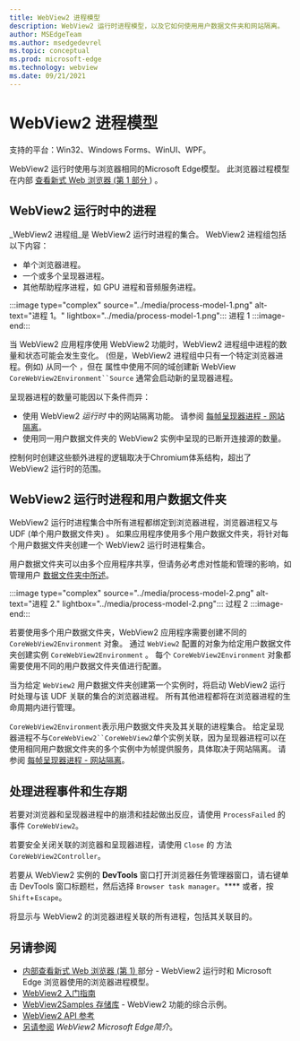 ```yaml
---
title: WebView2 进程模型
description: WebView2 运行时进程模型，以及它如何使用用户数据文件夹和网站隔离。
author: MSEdgeTeam
ms.author: msedgedevrel
ms.topic: conceptual
ms.prod: microsoft-edge
ms.technology: webview
ms.date: 09/21/2021
---
```

# <a name="the-webview2-process-model"></a>WebView2 进程模型

支持的平台：Win32、Windows Forms、WinUI、WPF。

WebView2 运行时使用与浏览器相同的Microsoft Edge模型。  此浏览器过程模型在内部 [查看新式 Web 浏览器 (第 1 部分 ](https://developers.google.com/web/updates/2018/09/inside-browser-part1#browser-architecture)) 。


<!-- ====================================================================== -->
## <a name="processes-in-the-webview2-runtime"></a>WebView2 运行时中的进程

_WebView2 进程组_是 WebView2 运行时进程的集合。  WebView2 进程组包括以下内容：
*  单个浏览器进程。
*  一个或多个呈现器进程。
*  其他帮助程序进程，如 GPU 进程和音频服务进程。

:::image type="complex" source="../media/process-model-1.png" alt-text="进程 1。" lightbox="../media/process-model-1.png":::
   进程 1
:::image-end:::

当 WebView2 应用程序使用 WebView2 功能时，WebView2 进程组中进程的数量和状态可能会发生变化。   (但是，WebView2 进程组中只有一个特定浏览器进程。例如) 从同一个 ，但在 属性中使用不同的域创建新 WebView `CoreWebView2Environment``Source` 通常会启动新的呈现器进程。

呈现器进程的数量可能因以下条件而异：
*   使用 WebView2 _运行时_ 中的网站隔离功能。  请参阅 [每帧呈现器进程 - 网站隔离](https://developers.google.com/web/updates/2018/09/inside-browser-part1#site-isolation)。
*   使用同一用户数据文件夹的 WebView2 实例中呈现的已断开连接源的数量。

控制何时创建这些额外进程的逻辑取决于Chromium体系结构，超出了 WebView2 运行时的范围。


<!-- ====================================================================== -->
## <a name="webview2-runtime-processes-and-the-user-data-folder"></a>WebView2 运行时进程和用户数据文件夹

WebView2 运行时进程集合中所有进程都绑定到浏览器进程，浏览器进程又与 UDF (单个用户数据文件夹) 。  如果应用程序使用多个用户数据文件夹，将针对每个用户数据文件夹创建一个 WebView2 运行时进程集合。

用户数据文件夹可以由多个应用程序共享，但请务必考虑对性能和管理的影响，如管理用户 [数据文件夹中所述](./user-data-folder.md)。

:::image type="complex" source="../media/process-model-2.png" alt-text="进程 2." lightbox="../media/process-model-2.png":::
   过程 2
:::image-end:::

若要使用多个用户数据文件夹，WebView2 应用程序需要创建不同的 `CoreWebView2Environment` 对象。  通过 `WebView2` 配置的对象为给定用户数据文件夹创建实例 `CoreWebView2Environment` 。  每个 `CoreWebView2Environment` 对象都需要使用不同的用户数据文件夹值进行配置。

当为给定 `WebView2` 用户数据文件夹创建第一个实例时，将启动 WebView2 运行时处理与该 UDF 关联的集合的浏览器进程。  所有其他进程都将在浏览器进程的生命周期内进行管理。

<!-- TODO: update with profile info -->
`CoreWebView2Environment`表示用户数据文件夹及其关联的进程集合。  给定呈现器进程不与`CoreWebView2``CoreWebView2`单个实例关联，因为呈现器进程可以在使用相同用户数据文件夹的多个实例中为帧提供服务，具体取决于网站隔离。  请参阅 [每帧呈现器进程 - 网站隔离](https://developers.google.com/web/updates/2018/09/inside-browser-part1#site-isolation)。


<!-- ====================================================================== -->
## <a name="handling-process-events-and-lifetime"></a>处理进程事件和生存期

若要对浏览器和呈现器进程中的崩溃和挂起做出反应，请使用 `ProcessFailed` 的 事件 `CoreWebView2`。

<!-- todo: add info about the new APIs BrowserProcessExited and ProcessInfo -->

若要安全关闭关联的浏览器和呈现器进程，请使用 `Close` 的 方法 `CoreWebView2Controller`。

若要从 WebView2 实例的 **DevTools** 窗口打开浏览器任务管理器窗口，请右键单击 DevTools 窗口标题栏，然后选择 `Browser task manager`。****  或者，按 `Shift`+`Escape`。

将显示与 WebView2 的浏览器进程关联的所有进程，包括其关联目的。


<!-- ====================================================================== -->
## <a name="see-also"></a>另请参阅

*  [内部查看新式 Web 浏览器 (第 1) ](https://developers.google.com/web/updates/2018/09/inside-browser-part1#browser-architecture) 部分 - WebView2 运行时和 Microsoft Edge 浏览器使用的浏览器进程模型。
*  [WebView2 入门指南](../index.md#get-started)
*  [WebView2Samples 存储库](https://github.com/MicrosoftEdge/WebView2Samples) - WebView2 功能的综合示例。
*  [WebView2 API 参考](/dotnet/api/microsoft.web.webview2.wpf.webview2)
*  [另请参阅](../index.md#see-also) _WebView2 Microsoft Edge简介_。
